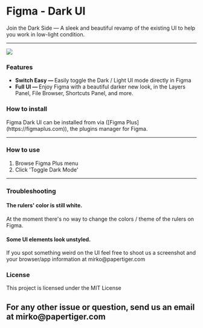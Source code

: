 <h1>Figma - Dark UI</h1>

<p>Join the Dark Side — A sleek and beautiful revamp of the existing UI to help you work in low-light condition.</p>

<hr />

<p>
  <img src="https://user-images.githubusercontent.com/1207863/53418477-f78e3a00-39e8-11e9-99bf-0d2eef50fb53.jpg" />
</p>

<h3>Features</h3>

<ul>
  <li><strong>Switch Easy — </strong> Easily toggle the Dark / Light UI mode directly in Figma</li>
  <li><strong>Full UI — </strong> Enjoy Figma with a beautiful darker new look, in the Layers Panel, File Browser,
    Shortcuts Panel, and more.</li>
</ul>

<h3>How to install</h3>
<p>Figma Dark UI can be installed from via ([Figma Plus](https://figmaplus.com)), the plugins manager for Figma.</p>

<hr />

<h3>How to use</h3>

<ol>
  <li>Browse Figma Plus menu</li>
  <li>Click 'Toggle Dark Mode'</li>
</ol>

<hr />

<h3>Troubleshooting</h3>

<h4>The rulers' color is still white.</h4>
<p>At the moment there's no way to change the colors / theme of the rulers on Figma.</p>

<h4>Some UI elements look unstyled.</h4>
<p>If you spot something weird on the UI feel free to shoot us a screenshot and your browser/app information at mirko@papertiger.com</p>

<h3>License</h3>

<p>This project is licensed under the MIT License</p>

<h2>For any other issue or question, send us an email at mirko@papertiger.com</h2>